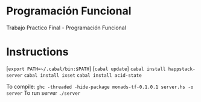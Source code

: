 Programación Funcional
==

Trabajo Practico Final - Programación Funcional

Instructions
==============
[`export PATH=~/.cabal/bin:$PATH`]
[`cabal update`]
`cabal install happstack-server`
`cabal install ixset`
`cabal install acid-state`

To compile: `ghc -threaded -hide-package monads-tf-0.1.0.1 server.hs -o server`
To run server `./server`
